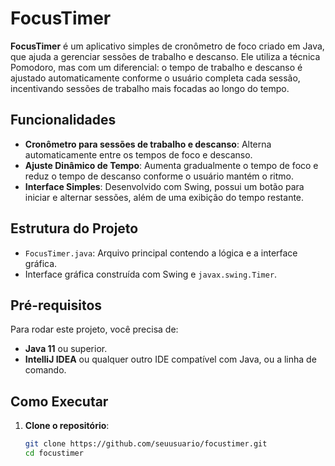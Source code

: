 # FocusTimer

**FocusTimer** é um aplicativo simples de cronômetro de foco criado em Java, que ajuda a gerenciar sessões de trabalho e descanso. Ele utiliza a técnica Pomodoro, mas com um diferencial: o tempo de trabalho e descanso é ajustado automaticamente conforme o usuário completa cada sessão, incentivando sessões de trabalho mais focadas ao longo do tempo.

## Funcionalidades

- **Cronômetro para sessões de trabalho e descanso**: Alterna automaticamente entre os tempos de foco e descanso.
- **Ajuste Dinâmico de Tempo**: Aumenta gradualmente o tempo de foco e reduz o tempo de descanso conforme o usuário mantém o ritmo.
- **Interface Simples**: Desenvolvido com Swing, possui um botão para iniciar e alternar sessões, além de uma exibição do tempo restante.

## Estrutura do Projeto

- `FocusTimer.java`: Arquivo principal contendo a lógica e a interface gráfica.
- Interface gráfica construída com Swing e `javax.swing.Timer`.

## Pré-requisitos

Para rodar este projeto, você precisa de:
- **Java 11** ou superior.
- **IntelliJ IDEA** ou qualquer outro IDE compatível com Java, ou a linha de comando.

## Como Executar

1. **Clone o repositório**:
   ```bash
   git clone https://github.com/seuusuario/focustimer.git
   cd focustimer
